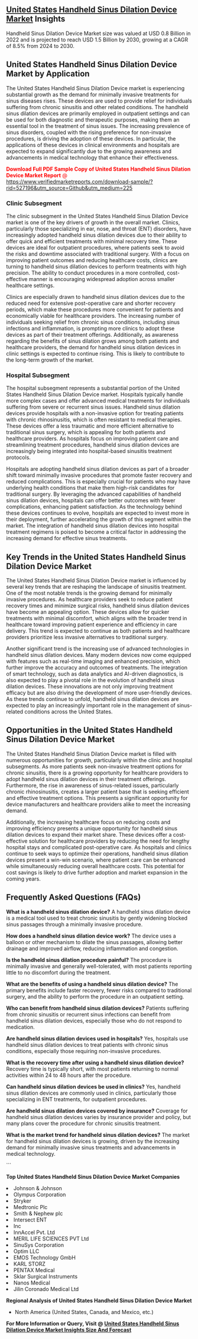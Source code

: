 <h2><a href="https://www.verifiedmarketreports.com/download-sample/?rid=527196&amp;utm_source=Github&amp;utm_medium=225" target="_blank">United States Handheld Sinus Dilation Device Market</a> Insights</h2><p>Handheld Sinus Dilation Device Market size was valued at USD 0.8 Billion in 2022 and is projected to reach USD 1.5 Billion by 2030, growing at a CAGR of 8.5% from 2024 to 2030.</p><p> <h2>United States Handheld Sinus Dilation Device Market by Application</h2> <p>The United States Handheld Sinus Dilation Device market is experiencing substantial growth as the demand for minimally invasive treatments for sinus diseases rises. These devices are used to provide relief for individuals suffering from chronic sinusitis and other related conditions. The handheld sinus dilation devices are primarily employed in outpatient settings and can be used for both diagnostic and therapeutic purposes, making them an essential tool in the treatment of sinus issues. The increasing prevalence of sinus disorders, coupled with the rising preference for non-invasive procedures, is driving the adoption of these devices. In particular, the applications of these devices in clinical environments and hospitals are expected to expand significantly due to the growing awareness and advancements in medical technology that enhance their effectiveness.</p> <p><p><span class=""><span style="color: #ff0000;"><strong>Download Full PDF Sample Copy of United States Handheld Sinus Dilation Device Market Report</strong> @ </span><a href="https://www.verifiedmarketreports.com/download-sample/?rid=527196&amp;utm_source=Github&amp;utm_medium=225" target="_blank">https://www.verifiedmarketreports.com/download-sample/?rid=527196&amp;utm_source=Github&amp;utm_medium=225</a></span></p></p> <h3>Clinic Subsegment</h3> <p>The clinic subsegment in the United States Handheld Sinus Dilation Device market is one of the key drivers of growth in the overall market. Clinics, particularly those specializing in ear, nose, and throat (ENT) disorders, have increasingly adopted handheld sinus dilation devices due to their ability to offer quick and efficient treatments with minimal recovery time. These devices are ideal for outpatient procedures, where patients seek to avoid the risks and downtime associated with traditional surgery. With a focus on improving patient outcomes and reducing healthcare costs, clinics are turning to handheld sinus dilation devices to perform treatments with high precision. The ability to conduct procedures in a more controlled, cost-effective manner is encouraging widespread adoption across smaller healthcare settings.</p> <p>Clinics are especially drawn to handheld sinus dilation devices due to the reduced need for extensive post-operative care and shorter recovery periods, which make these procedures more convenient for patients and economically viable for healthcare providers. The increasing number of individuals seeking relief from chronic sinus conditions, including sinus infections and inflammation, is prompting more clinics to adopt these devices as part of their treatment offerings. Additionally, as awareness regarding the benefits of sinus dilation grows among both patients and healthcare providers, the demand for handheld sinus dilation devices in clinic settings is expected to continue rising. This is likely to contribute to the long-term growth of the market.</p> <h3>Hospital Subsegment</h3> <p>The hospital subsegment represents a substantial portion of the United States Handheld Sinus Dilation Device market. Hospitals typically handle more complex cases and offer advanced medical treatments for individuals suffering from severe or recurrent sinus issues. Handheld sinus dilation devices provide hospitals with a non-invasive option for treating patients with chronic rhinosinusitis, which is often resistant to medical therapies. These devices offer a less traumatic and more efficient alternative to traditional sinus surgery, which is appealing for both patients and healthcare providers. As hospitals focus on improving patient care and streamlining treatment procedures, handheld sinus dilation devices are increasingly being integrated into hospital-based sinusitis treatment protocols.</p> <p>Hospitals are adopting handheld sinus dilation devices as part of a broader shift toward minimally invasive procedures that promote faster recovery and reduced complications. This is especially crucial for patients who may have underlying health conditions that make them high-risk candidates for traditional surgery. By leveraging the advanced capabilities of handheld sinus dilation devices, hospitals can offer better outcomes with fewer complications, enhancing patient satisfaction. As the technology behind these devices continues to evolve, hospitals are expected to invest more in their deployment, further accelerating the growth of this segment within the market. The integration of handheld sinus dilation devices into hospital treatment regimens is poised to become a critical factor in addressing the increasing demand for effective sinus treatments.</p> <h2>Key Trends in the United States Handheld Sinus Dilation Device Market</h2> <p>The United States Handheld Sinus Dilation Device market is influenced by several key trends that are reshaping the landscape of sinusitis treatment. One of the most notable trends is the growing demand for minimally invasive procedures. As healthcare providers seek to reduce patient recovery times and minimize surgical risks, handheld sinus dilation devices have become an appealing option. These devices allow for quicker treatments with minimal discomfort, which aligns with the broader trend in healthcare toward improving patient experience and efficiency in care delivery. This trend is expected to continue as both patients and healthcare providers prioritize less invasive alternatives to traditional surgery.</p> <p>Another significant trend is the increasing use of advanced technologies in handheld sinus dilation devices. Many modern devices now come equipped with features such as real-time imaging and enhanced precision, which further improve the accuracy and outcomes of treatments. The integration of smart technology, such as data analytics and AI-driven diagnostics, is also expected to play a pivotal role in the evolution of handheld sinus dilation devices. These innovations are not only improving treatment efficacy but are also driving the development of more user-friendly devices. As these trends continue to unfold, handheld sinus dilation devices are expected to play an increasingly important role in the management of sinus-related conditions across the United States.</p> <h2>Opportunities in the United States Handheld Sinus Dilation Device Market</h2> <p>The United States Handheld Sinus Dilation Device market is filled with numerous opportunities for growth, particularly within the clinic and hospital subsegments. As more patients seek non-invasive treatment options for chronic sinusitis, there is a growing opportunity for healthcare providers to adopt handheld sinus dilation devices in their treatment offerings. Furthermore, the rise in awareness of sinus-related issues, particularly chronic rhinosinusitis, creates a larger patient base that is seeking efficient and effective treatment options. This presents a significant opportunity for device manufacturers and healthcare providers alike to meet the increasing demand.</p> <p>Additionally, the increasing healthcare focus on reducing costs and improving efficiency presents a unique opportunity for handheld sinus dilation devices to expand their market share. These devices offer a cost-effective solution for healthcare providers by reducing the need for lengthy hospital stays and complicated post-operative care. As hospitals and clinics continue to seek ways to optimize their operations, handheld sinus dilation devices present a win-win scenario, where patient care can be enhanced while simultaneously reducing overall healthcare costs. This potential for cost savings is likely to drive further adoption and market expansion in the coming years.</p> <h2>Frequently Asked Questions (FAQs)</h2> <p><b>What is a handheld sinus dilation device?</b> A handheld sinus dilation device is a medical tool used to treat chronic sinusitis by gently widening blocked sinus passages through a minimally invasive procedure.</p> <p><b>How does a handheld sinus dilation device work?</b> The device uses a balloon or other mechanism to dilate the sinus passages, allowing better drainage and improved airflow, reducing inflammation and congestion.</p> <p><b>Is the handheld sinus dilation procedure painful?</b> The procedure is minimally invasive and generally well-tolerated, with most patients reporting little to no discomfort during the treatment.</p> <p><b>What are the benefits of using a handheld sinus dilation device?</b> The primary benefits include faster recovery, fewer risks compared to traditional surgery, and the ability to perform the procedure in an outpatient setting.</p> <p><b>Who can benefit from handheld sinus dilation devices?</b> Patients suffering from chronic sinusitis or recurrent sinus infections can benefit from handheld sinus dilation devices, especially those who do not respond to medication.</p> <p><b>Are handheld sinus dilation devices used in hospitals?</b> Yes, hospitals use handheld sinus dilation devices to treat patients with chronic sinus conditions, especially those requiring non-invasive procedures.</p> <p><b>What is the recovery time after using a handheld sinus dilation device?</b> Recovery time is typically short, with most patients returning to normal activities within 24 to 48 hours after the procedure.</p> <p><b>Can handheld sinus dilation devices be used in clinics?</b> Yes, handheld sinus dilation devices are commonly used in clinics, particularly those specializing in ENT treatments, for outpatient procedures.</p> <p><b>Are handheld sinus dilation devices covered by insurance?</b> Coverage for handheld sinus dilation devices varies by insurance provider and policy, but many plans cover the procedure for chronic sinusitis treatment.</p> <p><b>What is the market trend for handheld sinus dilation devices?</b> The market for handheld sinus dilation devices is growing, driven by the increasing demand for minimally invasive sinus treatments and advancements in medical technology.</p> ```</p><p><strong>Top United States Handheld Sinus Dilation Device Market Companies</strong></p><div data-test-id=""><p><li>Johnson & Johnson</li><li> Olympus Corporation</li><li> Stryker</li><li> Medtronic Plc</li><li> Smith & Nephew plc</li><li> Intersect ENT</li><li> Inc</li><li> InnAccel Pvt. Ltd</li><li> MERIL LIFE SCIENCES PVT Ltd</li><li> SinuSys Corporation</li><li> Optim LLC</li><li> EMOS Technology GmbH</li><li> KARL STORZ</li><li> PENTAX Medical</li><li> Sklar Surgical Instruments</li><li> Nanos Medical</li><li> Jilin Coronado Medical Ltd</li></p><div><strong>Regional Analysis of&nbsp;United States Handheld Sinus Dilation Device Market</strong></div><ul><li dir="ltr"><p dir="ltr">North America&nbsp;(United States, Canada, and Mexico, etc.)</p></li></ul><p><strong>For More Information or Query, Visit @&nbsp;</strong><strong><a href="https://www.verifiedmarketreports.com/product/handheld-sinus-dilation-device-market/?utm_source=Github&amp;utm_medium=225" target="_blank">United States Handheld Sinus Dilation Device Market Insights Size And Forecast</a></strong></p></div>
